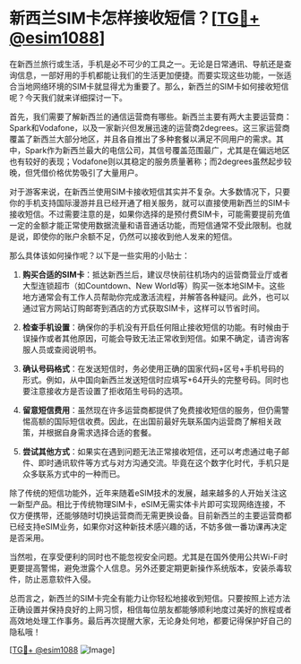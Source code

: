 # 新西兰SIM卡怎样接收短信？[[TG💪+ @esim1088](https://t.me/s/esim1088)]

在新西兰旅行或生活，手机是必不可少的工具之一。无论是日常通讯、导航还是查询信息，一部好用的手机都能让我们的生活更加便捷。而要实现这些功能，一张适合当地网络环境的SIM卡就显得尤为重要了。那么，新西兰的SIM卡如何接收短信呢？今天我们就来详细探讨一下。

首先，我们需要了解新西兰的通信运营商有哪些。新西兰主要有两大主要运营商：Spark和Vodafone，以及一家新兴但发展迅速的运营商2degrees。这三家运营商覆盖了新西兰大部分地区，并且各自推出了多种套餐以满足不同用户的需求。其中，Spark作为新西兰最大的电信公司，其信号覆盖范围最广，尤其是在偏远地区也有较好的表现；Vodafone则以其稳定的服务质量著称；而2degrees虽然起步较晚，但凭借价格优势吸引了大量用户。

对于游客来说，在新西兰使用SIM卡接收短信其实并不复杂。大多数情况下，只要你的手机支持国际漫游并且已经开通了相关服务，就可以直接使用新西兰的SIM卡接收短信。不过需要注意的是，如果你选择的是预付费SIM卡，可能需要提前充值一定的金额才能正常使用数据流量和语音通话功能，而短信通常不受此限制。也就是说，即使你的账户余额不足，仍然可以接收到他人发来的短信。

那么具体该如何操作呢？以下是一些实用的小贴士：

1. **购买合适的SIM卡**：抵达新西兰后，建议尽快前往机场内的运营商营业厅或者大型连锁超市（如Countdown、New World等）购买一张本地SIM卡。这些地方通常会有工作人员帮助你完成激活流程，并解答各种疑问。此外，也可以通过官方网站订购邮寄到酒店的方式获取SIM卡，这样可以节省时间。

2. **检查手机设置**：确保你的手机没有开启任何阻止接收短信的功能。有时候由于误操作或者其他原因，可能会导致无法正常收到短信。如果不确定，请咨询客服人员或查阅说明书。

3. **确认号码格式**：在发送短信时，务必使用正确的国家代码+区号+手机号码的形式。例如，从中国向新西兰发送短信时应填写+64开头的完整号码。同时也要注意接收方是否设置了拒收陌生号码的选项。

4. **留意短信费用**：虽然现在许多运营商都提供了免费接收短信的服务，但仍需警惕高额的国际短信收费。因此，在出国前最好先联系国内运营商了解相关政策，并根据自身需求选择合适的套餐。

5. **尝试其他方式**：如果实在遇到问题无法正常接收短信，还可以考虑通过电子邮件、即时通讯软件等方式与对方沟通交流。毕竟在这个数字化时代，手机只是众多联系方式中的一种而已。

除了传统的短信功能外，近年来随着eSIM技术的发展，越来越多的人开始关注这一新型产品。相比于传统物理SIM卡，eSIM无需实体卡片即可实现网络连接，不仅方便携带，还能够随时切换运营商而无需更换设备。目前新西兰的主要运营商都已经支持eSIM业务，如果你对这种新技术感兴趣的话，不妨多做一番功课再决定是否采用。

当然啦，在享受便利的同时也不能忽视安全问题。尤其是在国外使用公共Wi-Fi时更要提高警惕，避免泄露个人信息。另外还要定期更新操作系统版本，安装杀毒软件，防止恶意软件入侵。

总而言之，新西兰的SIM卡完全有能力让你轻松地接收到短信。只要按照上述方法正确设置并保持良好的上网习惯，相信每位朋友都能够顺利地度过美好的旅程或者高效地处理工作事务。最后再次提醒大家，无论身处何地，都要记得保护好自己的隐私哦！

[[TG💪+ @esim1088](https://t.me/s/esim1088) ![Image](https://i.postimg.cc/4NQfJmqS/Snipaste-2025-05-13-00-14-12.png)]